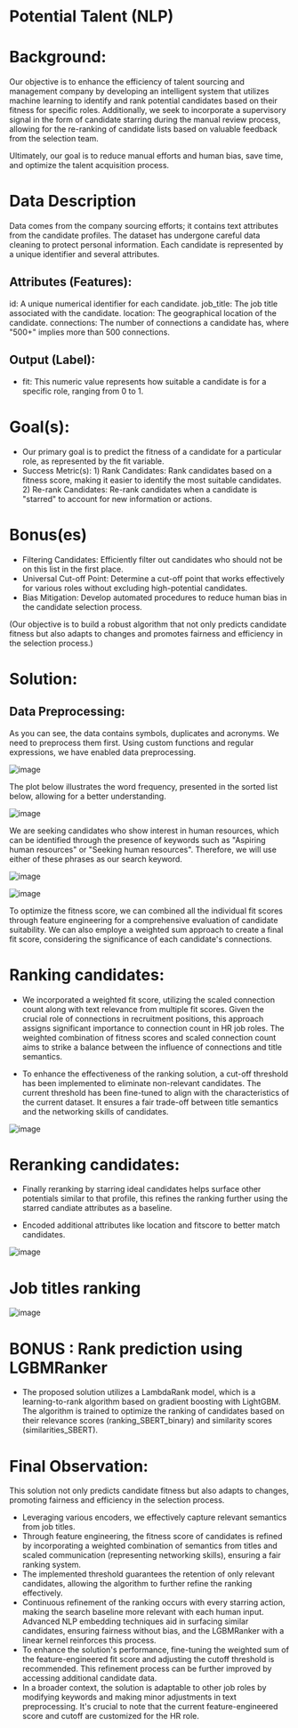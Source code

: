 # Potential Talent (NLP)

# Background:

Our objective is to enhance the efficiency of talent sourcing and management company by developing an intelligent system that utilizes machine learning to identify and rank potential candidates based on their fitness for specific roles. Additionally, we seek to incorporate a supervisory signal in the form of candidate starring during the manual review process, allowing for the re-ranking of candidate lists based on valuable feedback from the selection team.

Ultimately, our goal is to reduce manual efforts and human bias, save time, and optimize the talent acquisition process.

# Data Description

Data comes from the company sourcing efforts; it contains text attributes from the candidate profiles. The dataset has undergone careful data cleaning to protect personal information. Each candidate is represented by a unique identifier and several attributes.

## Attributes (Features):

id: A unique numerical identifier for each candidate.
job_title: The job title associated with the candidate.
location: The geographical location of the candidate.
connections: The number of connections a candidate has, where "500+" implies more than 500 connections.

## Output (Label):
* fit: This numeric value represents how suitable a candidate is for a specific role, ranging from 0 to 1.

# Goal(s):

* Our primary goal is to predict the fitness of a candidate for a particular role, as represented by the fit variable.
* Success Metric(s): 1) Rank Candidates: Rank candidates based on a fitness score, making it easier to identify the most suitable candidates. 2) Re-rank Candidates: Re-rank candidates when a candidate is "starred" to account for new information or actions.

# Bonus(es)

* Filtering Candidates: Efficiently filter out candidates who should not be on this list in the first place.
* Universal Cut-off Point: Determine a cut-off point that works effectively for various roles without excluding high-potential candidates.
* Bias Mitigation: Develop automated procedures to reduce human bias in the candidate selection process.
  
(Our objective is to build a robust algorithm that not only predicts candidate fitness but also adapts to changes and promotes fairness and efficiency in the selection process.)

# Solution:

## Data Preprocessing:

As you can see, the data contains symbols, duplicates and acronyms. We need to preprocess them first. Using custom functions and regular expressions, we have enabled data preprocessing.

![image](https://github.com/53KIbGcAqz0Gokmj/t0OXVwqXusxsX8RM/assets/143815258/0c1e8102-c30c-49eb-aa86-c4500d5dce4b)

The plot below illustrates the word frequency, presented in the sorted list below, allowing for a better understanding.

![image](https://github.com/53KIbGcAqz0Gokmj/t0OXVwqXusxsX8RM/assets/143815258/1a57dcc5-2672-4047-816c-a06e8cde9360)

We are seeking candidates who show interest in human resources, which can be identified through the presence of keywords such as "Aspiring human resources" or "Seeking human resources". Therefore, we will use either of these phrases as our search keyword.

![image](https://github.com/53KIbGcAqz0Gokmj/t0OXVwqXusxsX8RM/assets/143815258/c1a6bb95-61c2-4e2c-ba3c-341106bc73be)

![image](https://github.com/53KIbGcAqz0Gokmj/t0OXVwqXusxsX8RM/assets/143815258/a89b7536-dc54-4631-89f0-14fa01fa271b)


To optimize the fitness score, we can combined all the individual fit scores through feature engineering for a comprehensive evaluation of candidate suitability. We can also employe a weighted sum approach to create a final fit score, considering the significance of each candidate's connections.

# Ranking candidates:

* We incorporated a weighted fit score, utilizing the scaled connection count along with text relevance from multiple fit scores. Given the crucial role of connections in recruitment positions, this approach assigns significant importance to connection count in HR job roles. The weighted combination of fitness scores and scaled connection count aims to strike a balance between the influence of connections and title semantics.
  
* To enhance the effectiveness of the ranking solution, a cut-off threshold has been implemented to eliminate non-relevant candidates. The current threshold has been fine-tuned to align with the characteristics of the current dataset. It ensures a fair trade-off between title semantics and the networking skills of candidates.

![image](https://github.com/53KIbGcAqz0Gokmj/t0OXVwqXusxsX8RM/assets/143815258/23f2f05d-0851-4d54-a638-7f7b1b1ed7ab) 

# Reranking candidates:


* Finally reranking by starring ideal candidates helps surface other potentials similar to that profile, this refines the ranking further using the starred candiate attributes as a baseline.
  
* Encoded additional attributes like location and fitscore to better match candidates.

![image](https://github.com/53KIbGcAqz0Gokmj/t0OXVwqXusxsX8RM/assets/143815258/eed1b269-30d3-47d8-9968-4b06fafd5153)
  
# Job titles ranking

![image](https://github.com/53KIbGcAqz0Gokmj/t0OXVwqXusxsX8RM/assets/143815258/aef8036a-731a-42f0-8ba6-cc1b1f55ef6a)

# BONUS : Rank prediction using LGBMRanker

* The proposed solution utilizes a LambdaRank model, which is a learning-to-rank algorithm based on gradient boosting with LightGBM. The algorithm is trained to optimize the ranking of candidates based on their relevance scores (ranking_SBERT_binary) and similarity scores (similarities_SBERT).

# Final Observation:  

This solution not only predicts candidate fitness but also adapts to changes, promoting fairness and efficiency in the selection process.

* Leveraging various encoders, we effectively capture relevant semantics from job titles.
* Through feature engineering, the fitness score of candidates is refined by incorporating a weighted combination of semantics from titles and scaled communication (representing networking skills), ensuring a fair ranking system.
* The implemented threshold guarantees the retention of only relevant candidates, allowing the algorithm to further refine the ranking effectively.
* Continuous refinement of the ranking occurs with every starring action, making the search baseline more relevant with each human input. Advanced NLP embedding techniques aid in surfacing similar candidates, ensuring fairness without bias, and the LGBMRanker with a linear kernel reinforces this process.
* To enhance the solution's performance, fine-tuning the weighted sum of the feature-engineered fit score and adjusting the cutoff threshold is recommended. This refinement process can be further improved by accessing additional candidate data.
* In a broader context, the solution is adaptable to other job roles by modifying keywords and making minor adjustments in text preprocessing. It's crucial to note that the current feature-engineered score and cutoff are customized for the HR role.
